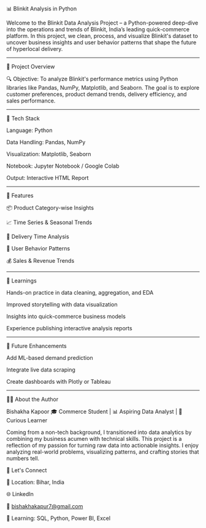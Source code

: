📊 Blinkit Analysis in Python

Welcome to the Blinkit Data Analysis Project – a Python-powered deep-dive into the operations and trends of Blinkit, India’s leading quick-commerce platform. In this project, we clean, process, and visualize Blinkit's dataset to uncover business insights and user behavior patterns that shape the future of hyperlocal delivery.


---

🚀 Project Overview

🔍 Objective:
To analyze Blinkit's performance metrics using Python libraries like Pandas, NumPy, Matplotlib, and Seaborn. The goal is to explore customer preferences, product demand trends, delivery efficiency, and sales performance.


---

🧰 Tech Stack

Language: Python

Data Handling: Pandas, NumPy

Visualization: Matplotlib, Seaborn

Notebook: Jupyter Notebook / Google Colab

Output: Interactive HTML Report



---

📂 Features

📦 Product Category-wise Insights

📈 Time Series & Seasonal Trends

🚚 Delivery Time Analysis

🧍 User Behavior Patterns

💰 Sales & Revenue Trends



---


🧠 Learnings

Hands-on practice in data cleaning, aggregation, and EDA

Improved storytelling with data visualization

Insights into quick-commerce business models

Experience publishing interactive analysis reports



---


🔮 Future Enhancements

Add ML-based demand prediction

Integrate live data scraping

Create dashboards with Plotly or Tableau



---

👩‍💻 About the Author

Bishakha Kapoor
🎓 Commerce Student | 📊 Aspiring Data Analyst | 🎯 Curious Learner

Coming from a non-tech background, I transitioned into data analytics by combining my business acumen with technical skills. This project is a reflection of my passion for turning raw data into actionable insights. I enjoy analyzing real-world problems, visualizing patterns, and crafting stories that numbers tell.

🔗 Let's Connect

📍 Location: Bihar, India

🌐 LinkedIn

📧 bishakhakapur7@gmail.com

🧠 Learning: SQL, Python, Power BI, Excel
